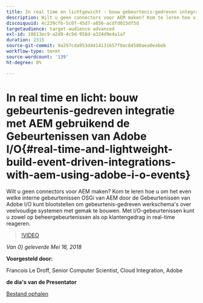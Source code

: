 ```yaml
---
title: In real time en lichtgewicht - bouw gebeurtenis-gedreven integratie met AEM gebruikend de Gebeurtenissen van Adobe I/O
description: Wilt u geen connectors voor AEM maken? Kom te leren hoe u om het even welke interne gebeurtenissen OSGi van AEM door de Gebeurtenissen van Adobe I/O kunt blootstellen om gebeurtenis-gedreven werkschema's over veelvoudige systemen met gemak te bouwen. Met I/O-gebeurtenissen kunt u zowel op beheergebeurtenissen als op klantengedrag in real-time reageren.
discoiquuid: 4c239cfb-5c0f-45d7-a856-acdfd015df5d
targetaudience: target-audience advanced
exl-id: 18613ec9-a2d9-4c9d-958d-a324d9e4a1a7
duration: 2315
source-git-commit: 9a297cda953d4414131657f9ac84580aea0eabeb
workflow-type: tm+mt
source-wordcount: '139'
ht-degree: 0%

---
```


# In real time en licht: bouw gebeurtenis-gedreven integratie met AEM gebruikend de Gebeurtenissen van Adobe I/O{#real-time-and-lightweight-build-event-driven-integrations-with-aem-using-adobe-i-o-events}

Wilt u geen connectors voor AEM maken? Kom te leren hoe u om het even welke interne gebeurtenissen OSGi van AEM door de Gebeurtenissen van Adobe I/O kunt blootstellen om gebeurtenis-gedreven werkschema&#39;s over veelvoudige systemen met gemak te bouwen. Met I/O-gebeurtenissen kunt u zowel op beheergebeurtenissen als op klantengedrag in real-time reageren.

>[!VIDEO](https://video.tv.adobe.com/v/22501/?quality=9)

*Van 0&rbrace; geleverde Mei 16, 2018*

**Voorgesteld door:**

Francois Le Droff, Senior Computer Scientist, Cloud Integration, Adobe

**de dia&#39;s van de Presentator**

[Bestand ophalen](assets/gem-2018-05-aem-events.pdf)

<!--
[Get back to the Overview](https://helpx.adobe.com/nl/experience-manager/kt/eseminars/gems/aem-index.html)
-->
